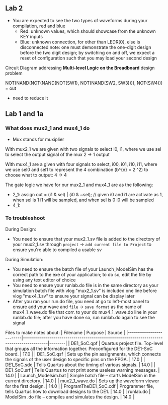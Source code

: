 ## Lab 2
- You are expected to see the two types of waveforms during your compilation, red and blue
    - Red: unknown values, which should showcase from the unknown KEY inputs
    - Blue: unknown connection, for other than LEDR[0], else is disconnected
note: one must demonstrate the one-digit design before the two digit design; by switching on and off, we expect a reset of configuration
such that you may load your second design

Circuit Diagram addressing **Multi-level Logic on the Breadboard** design problem

NOT(NAND(NOT(NAND(NOT(SW1), NOT(NAND(SW2, SW3)))), NOT(SW4))) = out
- need to reduce it

## Lab 1 and 1a
### What does mux2_1 and mux4_1 do
- Mux stands for muxiplier

With mux2_1 we are given with two signals to select i0, i1, where we use sel to select the output signal of the mux 2 -> 1 output

With mux4_1 are a given with four signals to select, i00, i01, i10, i11, where we use sel0 and sel1 to represent the 4 combination (b^{n} = 2 ^2) to choose what to output: 4 -> 4

The gate logic we have for our mux2_1 and mux4_1 are as the following:
- 2_1: assign out = (i1 & sel) | (i0 & ~sel); // given i0 and i1 are activate as 1, when sel is 1 i1 will be sampled, and when sel is 0 i0 will be sampled
- 4_1:
### To troubleshoot
During Design:
- You need to ensure that your mux2_1.sv file is added to the directory of your mux2_1.sv through `project` -> `add current file to Project` to ensure you're able to compiled a usable sv

During Simulation:
- You need to ensure the batch file of your Launch_ModelSim has the correct path to the exe of your application; to do so, edit the file
by using any text editor of choice
- You need to ensure your runlab.do file is in the same directory as your simulation batch file with 
vlog "mux2_1.sv" is included one line before vlog "mux4_1.sv" to ensure your signal can be display later
- After you ran your run.do file, you need at go to left-most panel to ensure add your wave and `file` -> `save format` as the name of mux4_1_wave.do file that corr. to your do mux4_1_wave.do line in your runlab.do file; after you have done so, run runlab.do again to see the signal

Files to make notes about:
| Filename                | Purpose                                                                                  | Source |
|-------------------------|------------------------------------------------------------------------------------------|--------|
| DE1_SoC.qpf            | Quartus project file. Top-level that groups all the information together. Preconfigured for the DE1-SoC board. | 17.0   |
| DE1_SoC.qsf            | Sets up the pin assignments, which connects the signals of the user design to specific pins on the FPGA.     | 17.0   |
| DE1_SoC.sdc            | Tells Quartus about the timing of various signals.                                        | 14.0   |
| DE1_SoC.srf            | Tells Quartus to not print some useless warning messages.                                 | 14.0   |
| Launch_Modelsim.bat    | Simple batch file – starts ModelSim in the current directory.                             | 14.0   |
| mux2_1_wave.do         | Sets up the waveform viewer for the first design.                                         | 14.0   |
| ProgramTheDE1_SoC.cdf  | Programmer file, tells Quartus how to download designs to the DE1.                        | 14.0   |
| runlab.do              | ModelSim .do file – compiles and simulates the design.                                    | 14.0   |

